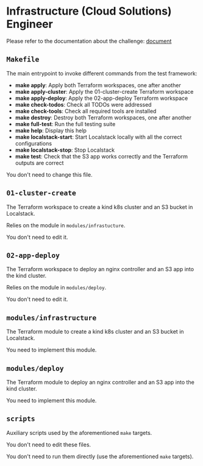 # Infrastructure (Cloud Solutions) Engineer

Please refer to the documentation about the challenge: [document](https://docs.google.com/document/d/1Y2urs8QjpTjGHdmul-bO5kg4K_wtj-vBsn5Ipf4g9SI/edit)

## `Makefile`

The main entrypoint to invoke different commands from the test framework:

- **make apply**: Apply both Terraform workspaces, one after another
- **make apply-cluster**: Apply the 01-cluster-create Terraform workspace
- **make apply-deploy**: Apply the 02-app-deploy Terraform workspace
- **make check-todos**: Check all TODOs were addressed
- **make check-tools**: Check all required tools are installed
- **make destroy**: Destroy both Terraform workspaces, one after another
- **make full-test**: Run the full testing suite
- **make help**: Display this help
- **make localstack-start**: Start Localstack locally with all the correct configurations
- **make localstack-stop**: Stop Localstack
- **make test**: Check that the S3 app works correctly and the Terraform outputs are correct

You don't need to change this file.

## `01-cluster-create`

The Terraform workspace to create a kind k8s cluster and an S3 bucket in Localstack.

Relies on the module in `modules/infrastucture`.

You don't need to edit it.

## `02-app-deploy`

The Terraform workspace to deploy an nginx controller and an S3 app into the kind cluster.

Relies on the module in `modules/deploy`.

You don't need to edit it.

## `modules/infrastructure`

The Terraform module to create a kind k8s cluster and an S3 bucket in Localstack.

You need to implement this module.

## `modules/deploy`

The Terraform module to deploy an nginx controller and an S3 app into the kind cluster.

You need to implement this module.

## `scripts`

Auxiliary scripts used by the aforementioned `make` targets.

You don't need to edit these files.

You don't need to run them directly (use the aforementioned `make` targets).
